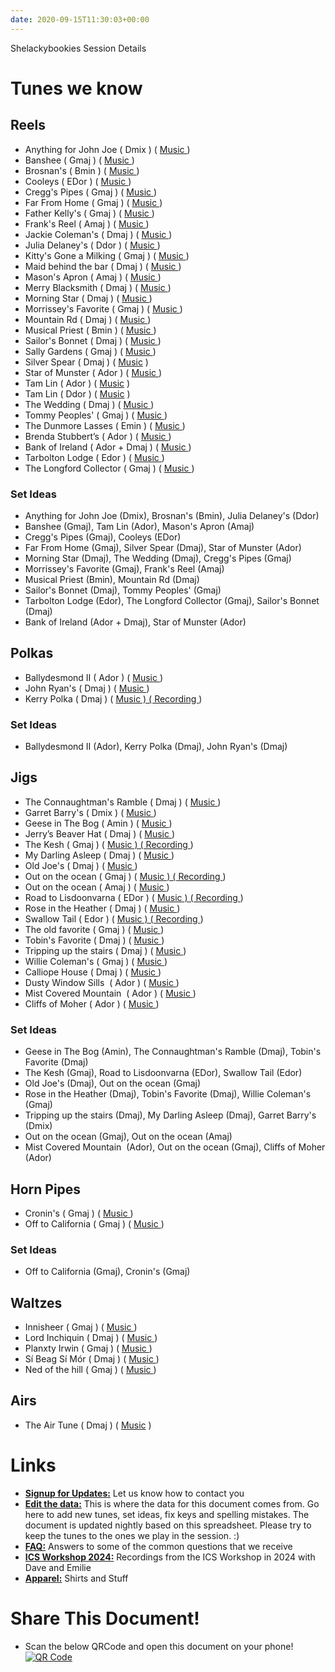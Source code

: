```yaml
---
date: 2020-09-15T11:30:03+00:00
---
```

Shelackybookies Session Details
# Tunes we know
## Reels
- Anything for John Joe ( Dmix ) ( [Music ](https://thesession.org/tunes/2425#setting3237) ) 
- Banshee ( Gmaj ) ( [Music ](https://thesession.org/tunes/8) )
- Brosnan's ( Bmin ) ( [Music ](https://thesession.org/tunes/3081) )
- Cooleys ( EDor ) ( [Music ](https://thesession.org/tunes/1#setting12342) )
- Cregg's Pipes ( Gmaj ) ( [Music ](https://thesession.org/tunes/605#setting41651) )
- Far From Home ( Gmaj ) ( [Music ](https://thesession.org/tunes/1164) )
- Father Kelly's ( Gmaj ) ( [Music ](https://thesession.org/tunes/791) )
- Frank's Reel ( Amaj ) ( [Music ](https://thesession.org/tunes/646) )
- Jackie Coleman's ( Dmaj ) ( [Music ](https://thesession.org/tunes/50) )
- Julia Delaney's ( Ddor ) ( [Music ](https://thesession.org/tunes/589) )
- Kitty's Gone a Milking ( Gmaj ) ( [Music ](https://thesession.org/tunes/1647) )
- Maid behind the bar ( Dmaj ) ( [Music ](https://thesession.org/tunes/64) )
- Mason's Apron ( Amaj ) ( [Music ](https://thesession.org/tunes/74) )
- Merry Blacksmith ( Dmaj ) ( [Music ](https://thesession.org/tunes/72) )
- Morning Star ( Dmaj ) ( [Music ](https://thesession.org/tunes/828#setting33637) )
- Morrissey's Favorite ( Gmaj ) ( [Music ](https://docs.google.com/document/d/1Ycq-dcEQlC6oiXOsH3xbzihYpDdLy0ykCDV_QbylSXo/edit?usp=sharing) )
- Mountain Rd ( Dmaj ) ( [Music ](https://thesession.org/tunes/68) )
- Musical Priest ( Bmin ) ( [Music ](https://thesession.org/tunes/73) )
- Sailor's Bonnet ( Dmaj ) ( [Music ](https://thesession.org/tunes/570) )
- Sally Gardens ( Gmaj ) ( [Music ](https://thesession.org/tunes/98) )
- Silver Spear ( Dmaj ) ( [Music](https://thesession.org/tunes/182) )
- Star of Munster ( Ador ) ( [Music ](https://thesession.org/tunes/197) )
- Tam Lin ( Ador ) ( [Music](https://thesession.org/tunes/248) )
- Tam Lin ( Ddor ) ( [Music](https://thesession.org/tunes/248) ) 
- The Wedding ( Dmaj ) ( [Music ](https://thesession.org/tunes/518#setting518) )
- Tommy Peoples' ( Gmaj ) ( [Music ](https://thesession.org/tunes/1100) )
- The Dunmore Lasses ( Emin ) ( [Music ](https://thesession.org/tunes/462) )
- Brenda Stubbert’s ( Ador ) ( [Music ](https://thesession.org/tunes/727) )
- Bank of Ireland ( Ador + Dmaj ) ( [Music ](https://thesession.org/tunes/320/39463?print=true) )
- Tarbolton Lodge ( Edor ) ( [Music ](https://thesession.org/tunes/560/560?print=true) )
- The Longford Collector ( Gmaj ) ( [Music ](https://thesession.org/tunes/563/24745?print=true) )

### Set Ideas
- Anything for John Joe (Dmix), Brosnan's (Bmin), Julia Delaney's (Ddor) 
- Banshee (Gmaj), Tam Lin (Ador), Mason's Apron (Amaj) 
- Cregg's Pipes (Gmaj), Cooleys (EDor) 
- Far From Home (Gmaj), Silver Spear (Dmaj), Star of Munster (Ador) 
- Morning Star (Dmaj), The Wedding (Dmaj), Cregg's Pipes (Gmaj) 
- Morrissey's Favorite (Gmaj), Frank's Reel (Amaj) 
- Musical Priest (Bmin), Mountain Rd (Dmaj) 
- Sailor's Bonnet (Dmaj), Tommy Peoples' (Gmaj) 
- Tarbolton Lodge (Edor), The Longford Collector (Gmaj), Sailor's Bonnet (Dmaj) 
- Bank of Ireland (Ador + Dmaj), Star of Munster (Ador) 

## Polkas
- Ballydesmond II ( Ador ) ( [Music ](https://thesession.org/tunes/238) )
- John Ryan's ( Dmaj ) ( [Music ](https://thesession.org/tunes/441) )
- Kerry Polka ( Dmaj ) ( [Music ) ( Recording ](https://thesession.org/tunes/39) )

### Set Ideas
- Ballydesmond II (Ador), Kerry Polka (Dmaj), John Ryan's (Dmaj)

## Jigs
- The Connaughtman's Ramble ( Dmaj ) ( [Music ](https://thesession.org/tunes/19) )
- Garret Barry's ( Dmix ) ( [Music ](https://thesession.org/tunes/544) )
- Geese in The Bog ( Amin ) ( [Music ](https://thesession.org/tunes/43) )
- Jerry’s Beaver Hat ( Dmaj ) ( [Music ](https://thesession.org/tunes/319) )
- The Kesh ( Gmaj ) ( [Music ) ( Recording ](https://thesession.org/tunes/55) )
- My Darling Asleep ( Dmaj ) ( [Music ](https://thesession.org/tunes/76) )
- Old Joe's ( Dmaj ) ( [Music ](https://thesession.org/tunes/1732) )
- Out on the ocean ( Gmaj ) ( [Music ) ( Recording ](https://thesession.org/tunes/108#setting108) )
- Out on the ocean ( Amaj ) ( [Music ](https://thesession.org/tunes/108#setting12683) )
- Road to Lisdoonvarna ( EDor ) ( [Music ) ( Recording ](https://thesession.org/tunes/249#setting12969) )
- Rose in the Heather ( Dmaj ) ( [Music ](https://thesession.org/tunes/447) )
- Swallow Tail ( Edor ) ( [Music ) ( Recording ](https://thesession.org/tunes/106) )
- The old favorite ( Gmaj ) ( [Music ](https://thesession.org/tunes/56) )
- Tobin's Favorite ( Dmaj ) ( [Music ](https://thesession.org/tunes/308#setting35356) )
- Tripping up the stairs ( Dmaj ) ( [Music ](https://thesession.org/tunes/111) )
- Willie Coleman's ( Gmaj ) ( [Music ](https://thesession.org/tunes/476#setting13367) )
- Calliope House ( Dmaj ) ( [Music ](https://thesession.org/tunes/15) )
- Dusty Window Sills  ( Ador ) ( [Music ](https://thesession.org/tunes/29) )
- Mist Covered Mountain  ( Ador ) ( [Music ](https://thesession.org/tunes/256/256?print=true) )
- Cliffs of Moher ( Ador ) ( [Music ](https://thesession.org/tunes/12/32781?print=true) )

### Set Ideas
- Geese in The Bog (Amin), The Connaughtman's Ramble (Dmaj), Tobin's Favorite (Dmaj)
- The Kesh (Gmaj), Road to Lisdoonvarna (EDor), Swallow Tail (Edor) 
- Old Joe's (Dmaj), Out on the ocean (Gmaj)
- Rose in the Heather (Dmaj), Tobin's Favorite (Dmaj), Willie Coleman's (Gmaj)
- Tripping up the stairs (Dmaj), My Darling Asleep (Dmaj), Garret Barry's (Dmix)
- Out on the ocean (Gmaj), Out on the ocean (Amaj)
- Mist Covered Mountain  (Ador), Out on the ocean (Gmaj), Cliffs of Moher (Ador)

## Horn Pipes
- Cronin's ( Gmaj ) ( [Music ](https://thesession.org/tunes/478) )
- Off to California ( Gmaj ) ( [Music ](https://thesession.org/tunes/30) )

### Set Ideas
- Off to California (Gmaj), Cronin's (Gmaj)

## Waltzes
- Innisheer ( Gmaj ) ( [Music ](https://thesession.org/tunes/211) )
- Lord Inchiquin ( Dmaj ) ( [Music ](https://thesession.org/tunes/991) )
- Planxty Irwin ( Gmaj ) ( [Music ](https://thesession.org/tunes/790) )
- Sí Beag Sí Mór ( Dmaj ) ( [Music ](https://thesession.org/tunes/449) )
- Ned of the hill ( Gmaj ) ( [Music ](https://thesession.org/tunes/6508) )

## Airs
- The Air Tune ( Dmaj ) ( [Music](https://thesession.org/tunes/2833) )

# Links
- [**Signup for Updates:**](https://forms.gle/evKmUG1QX3pSSnB18) Let us know how to contact you
- [**Edit the data:**](https://docs.google.com/spreadsheets/d/1LVu9eIzulvLXskhzCfMtyUGS4p4e_NuoK-38oS5EkxI/edit?usp=sharing) This is where the data for this document comes from. Go here to add new tunes, set ideas, fix keys and spelling mistakes. The document is updated nightly based on this spreadsheet. Please try to keep the tunes to the ones we play in the session. :) 
- [**FAQ:**](https://docs.google.com/document/d/1o9rFiiOZxI_elKLQu82s2dJfco0ZmWveXJ0cFl8wLDg/edit?usp=sharing) Answers to some of the common questions that we receive
- [**ICS Workshop 2024:**](https://drive.google.com/drive/folders/1j78kahurethi-d0hx0Z7NXzh16JSaS2R?usp=sharing) Recordings from the ICS Workshop in 2024 with Dave and Emilie
- [**Apparel:**](https://the-shellakybookies.square.site/) Shirts and Stuff

# Share This Document!
- Scan the below QRCode and open this document on your phone!
[![QR Code](https://lh7-us.googleusercontent.com/NjTD6RSom08goT8IADGM0DLy6_ttRXpxaHmnHQJQOZt-9NRNwg_ryAN6pvDjhiRP7pdgUisG8SND27icgyhYDJ2POfgIVEFvYGNjhscyuHFx4RNRu9yZ8jIbZabeEzQr39ojf66OHPlqcr80xfo-z3s)](https://docs.google.com/document/d/1XgbB-tIjl62hiu0sCHrom87xHBFTFNYxdCuIUOM2L5U/edit?usp=sharing') 
